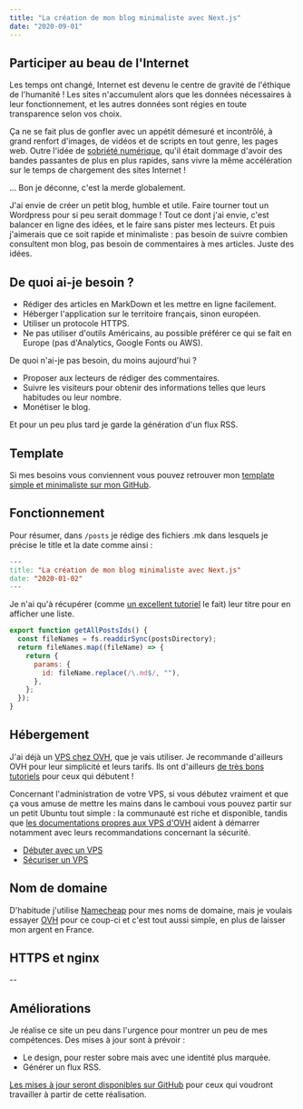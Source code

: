 ```yaml
---
title: "La création de mon blog minimaliste avec Next.js"
date: "2020-09-01"
---
```


## Participer au beau de l'Internet

Les temps ont changé, Internet est devenu le centre de gravité de l'éthique de l'humanité ! Les sites n'accumulent alors que les données nécessaires à leur fonctionnement, et les autres données sont régies en toute transparence selon vos choix.

Ça ne se fait plus de gonfler avec un appétit démesuré et incontrôlé, à grand renfort d'images, de vidéos et de scripts en tout genre, les pages web. Outre l'idée de [sobriété numérique](https://signal.eu.org/blog/2020/07/15/la-sobriete-numerique-oui-mais-pour-quoi-faire/), qu'il était dommage d'avoir des bandes passantes de plus en plus rapides, sans vivre la même accélération sur le temps de chargement des sites Internet !

... Bon je déconne, c'est la merde globalement.

J'ai envie de créer un petit blog, humble et utile. Faire tourner tout un Wordpress pour si peu serait dommage ! Tout ce dont j'ai envie, c'est balancer en ligne des idées, et le faire sans pister mes lecteurs. Et puis j'aimerais que ce soit rapide et minimaliste : pas besoin de suivre combien consultent mon blog, pas besoin de commentaires à mes articles. Juste des idées.

## De quoi ai-je besoin ?

- Rédiger des articles en MarkDown et les mettre en ligne facilement.
- Héberger l'application sur le territoire français, sinon européen.
- Utiliser un protocole HTTPS.
- Ne pas utiliser d'outils Américains, au possible préférer ce qui se fait en Europe (pas d'Analytics, Google Fonts ou AWS).

De quoi n'ai-je pas besoin, du moins aujourd'hui ?

- Proposer aux lecteurs de rédiger des commentaires.
- Suivre les visiteurs pour obtenir des informations telles que leurs habitudes ou leur nombre.
- Monétiser le blog.

Et pour un peu plus tard je garde la génération d'un flux RSS.

## Template

Si mes besoins vous conviennent vous pouvez retrouver mon [template simple et minimaliste sur mon GitHub](https://github.com/tobudim).

## Fonctionnement

Pour résumer, dans `/posts` je rédige des fichiers .mk dans lesquels je précise le title et la date comme ainsi :

```mk
---
title: "La création de mon blog minimaliste avec Next.js"
date: "2020-01-02"
---
```

Je n'ai qu'à récupérer (comme [un excellent tutoriel](https://nextjs.org/learn/basics/create-nextjs-app?utm_source=next-site&utm_medium=nav-cta&utm_campaign=next-website) le fait) leur titre pour en afficher une liste.

```js
export function getAllPostsIds() {
  const fileNames = fs.readdirSync(postsDirectory);
  return fileNames.map((fileName) => {
    return {
      params: {
        id: fileName.replace(/\.md$/, ""),
      },
    };
  });
}
```

## Hébergement

J'ai déjà un [VPS chez OVH](https://www.ovhcloud.com/fr/vps/), que je vais utiliser. Je recommande d'ailleurs OVH pour leur simplicité et leurs tarifs. Ils ont d'ailleurs [de très bons tutoriels](https://docs.ovh.com/fr/) pour ceux qui débutent !

Concernant l'administration de votre VPS, si vous débutez vraiment et que ça vous amuse de mettre les mains dans le camboui vous pouvez partir sur un petit Ubuntu tout simple : la communauté est riche et disponible, tandis que [les documentations propres aux VPS d'OVH](https://docs.ovh.com/fr/vps/) aident à démarrer notamment avec leurs recommandations concernant la sécurité.

- [Débuter avec un VPS](https://docs.ovh.com/fr/vps/debuter-avec-vps/)
- [Sécuriser un VPS](https://docs.ovh.com/fr/vps/conseils-securisation-vps/)

## Nom de domaine

D'habitude j'utilise [Namecheap](https://www.namecheap.com/) pour mes noms de domaine, mais je voulais essayer [OVH](https://www.ovh.com/fr/domaines/) pour ce coup-ci et c'est tout aussi simple, en plus de laisser mon argent en France.

## HTTPS et nginx

--

## Améliorations

Je réalise ce site un peu dans l'urgence pour montrer un peu de mes compétences. Des mises à jour sont à prévoir :

- Le design, pour rester sobre mais avec une identité plus marquée.
- Générer un flux RSS.

[Les mises à jour seront disponibles sur GitHub](https://github.com/tobudim) pour ceux qui voudront travailler à partir de cette réalisation.
